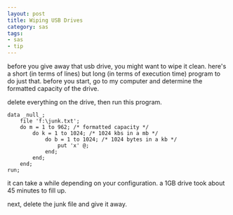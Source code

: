 ```yaml
---
layout: post
title: Wiping USB Drives
category: sas
tags:
- sas
- tip
---
```


before you give away that usb drive, you might want to wipe it clean. here's a short (in terms of lines) but long (in terms of execution time) program to do just that. before you start, go to my computer and determine the formatted capacity of the drive.

<!--more-->

delete everything on the drive, then run this program.

    data _null_;
        file 'f:\junk.txt';
        do m = 1 to 962; /* formatted capacity */
            do k = 1 to 1024; /* 1024 kbs in a mb */
                do b = 1 to 1024; /* 1024 bytes in a kb */
                    put 'x' @;
                end;
            end;
        end;
    run;

it can take a while depending on your configuration. a 1GB drive took about 45 minutes to fill up.

next, delete the junk file and give it away.
